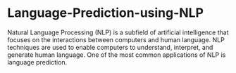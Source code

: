# Language-Prediction-using-NLP
Natural Language Processing (NLP) is a subfield of artificial intelligence that focuses on the interactions between computers and human language. NLP techniques are used to enable computers to understand, interpret, and generate human language. One of the most common applications of NLP is language prediction.
